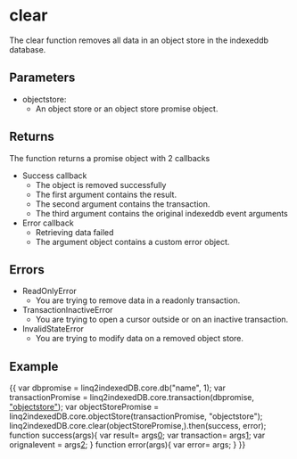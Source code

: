 # clear
The clear function removes all data in an object store in the indexeddb database. 
## Parameters
* objectstore: 
	* An object store or an object store promise object.
## Returns
The function returns a promise object with 2 callbacks
* Success callback
	* The object is removed successfully
	* The first argument contains the result.
	* The second argument contains the transaction.
	* The third argument contains the original indexeddb event arguments
* Error callback
	* Retrieving data failed
	* The argument object contains a custom error object.
## Errors
* ReadOnlyError
	* You are trying to remove data in a readonly transaction.
* TransactionInactiveError
	* You are trying to open a cursor outside or on an inactive transaction.
* InvalidStateError
	* You are trying to modify data on a removed object store.
## Example
{{
var dbpromise = linq2indexedDB.core.db("name", 1);
var transactionPromise = linq2indexedDB.core.transaction(dbpromise, ["objectstore"](_objectstore_));
var objectStorePromise = linq2indexedDB.core.objectStore(transactionPromise, "objectstore");
linq2indexedDB.core.clear(objectStorePromise,).then(success, error);
function success(args){
   var result= args[0](0); 
   var transaction= args[1](1);
   var orignalevent = args[2](2);
}
function error(args){
   var error= args;
}
}}